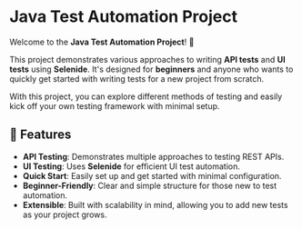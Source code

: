 # **Java Test Automation Project**

Welcome to the **Java Test Automation Project**! 🎉

This project demonstrates various approaches to writing **API tests** and **UI tests** using **Selenide**. It's designed for **beginners** and anyone who wants to quickly get started with writing tests for a new project from scratch.

With this project, you can explore different methods of testing and easily kick off your own testing framework with minimal setup.

## 🚀 **Features**

- **API Testing**: Demonstrates multiple approaches to testing REST APIs.
- **UI Testing**: Uses **Selenide** for efficient UI test automation.
- **Quick Start**: Easily set up and get started with minimal configuration.
- **Beginner-Friendly**: Clear and simple structure for those new to test automation.
- **Extensible**: Built with scalability in mind, allowing you to add new tests as your project grows.

